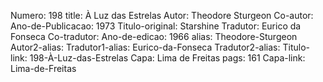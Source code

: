 Numero: 198
title: À Luz das Estrelas
Autor: Theodore Sturgeon
Co-autor: 
Ano-de-Publicacao: 1973
Titulo-original: Starshine
Tradutor: Eurico da Fonseca
Co-tradutor: 
Ano-de-edicao: 1966
alias: Theodore-Sturgeon
Autor2-alias: 
Tradutor1-alias: Eurico-da-Fonseca
Tradutor2-alias: 
Titulo-link: 198-À-Luz-das-Estrelas
Capa: Lima de Freitas
pags: 161
Capa-link: Lima-de-Freitas